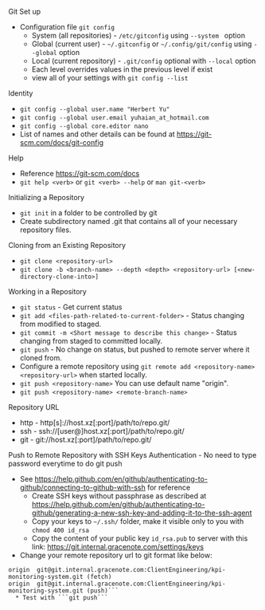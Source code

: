 Git Set up
* Configuration file ```git config```
  * System (all repositories) - ```/etc/gitconfig``` using ```--system ``` option
  * Global (current user) - ```~/.gitconfig``` or ```~/.config/git/config``` using ```--global``` option
  * Local (current repository) - ```.git/config``` optional with ```--local``` option
  * Each level overrides values in the previous level if exist
  * view all of your settings with ```git config --list```

Identity
  * ```git config --global user.name "Herbert Yu"```
  * ```git config --global user.email yuhaian_at_hotmail.com```
  * ```git config --global core.editor nano```
  * List of names and other details can be found at https://git-scm.com/docs/git-config

Help
  * Reference https://git-scm.com/docs
  * ```git help <verb>``` or ```git <verb> --help``` or ```man git-<verb>```

Initializing a Repository
  * ```git init``` in a folder to be controlled by git
  * Create subdirectory named .git that contains all of your necessary repository files.

Cloning from an Existing Repository
  * ```git clone <repository-url>```
  * ```git clone -b <branch-name> --depth <depth> <repository-url> [<new-directory-clone-into>]```

Working in a Repository
  * ```git status``` - Get current status
  * ```git add <files-path-related-to-current-folder>``` - Status changing from modified to staged.
  * ```git commit -m <Short message to describe this change>``` - Status changing from staged to committed locally.
  * ```git push``` - No change on status, but pushed to remote server where it cloned from.
  * Configure a remote repository using ```git remote add <repository-name> <repository-url>``` when started locally.
  * ```git push <repository-name>``` You can use default name "origin".
  * ```git push <repository-name> <remote-branch-name>```

Repository URL
  * http - http[s]://host.xz[:port]/path/to/repo.git/
  * ssh  - ssh://[user@]host.xz[:port]/path/to/repo.git/
  * git  - git://host.xz[:port]/path/to/repo.git/

Push to Remote Repository with SSH Keys Authentication - No need to type password everytime to do git push
  * See https://help.github.com/en/github/authenticating-to-github/connecting-to-github-with-ssh for reference
    * Create SSH keys without passphrase as described at https://help.github.com/en/github/authenticating-to-github/generating-a-new-ssh-key-and-adding-it-to-the-ssh-agent
    * Copy your keys to ```~/.ssh/``` folder, make it visible only to you with ```chmod 400 id_rsa```
    * Copy the content of your public key ```id_rsa.pub``` to server with this link: https://git.internal.gracenote.com/settings/keys
  * Change your remote repository url to git format like below:
```hyu@USDHX9CSW1:~/Documents/kpi/kubernetes$ git remote -v
origin	git@git.internal.gracenote.com:ClientEngineering/kpi-monitoring-system.git (fetch)
origin	git@git.internal.gracenote.com:ClientEngineering/kpi-monitoring-system.git (push)```
  * Test with ```git push```
  
